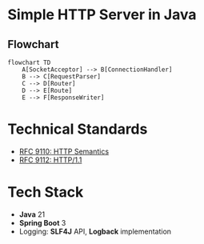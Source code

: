 # Simple HTTP Server in Java
## Flowchart
```mermaid
flowchart TD
    A[SocketAcceptor] --> B[ConnectionHandler]
    B --> C[RequestParser]
    C --> D[Router]
    D --> E[Route]
    E --> F[ResponseWriter] 
```

# Technical Standards
- [RFC 9110: HTTP Semantics](https://datatracker.ietf.org/doc/html/rfc9110)
- [RFC 9112: HTTP/1.1](https://datatracker.ietf.org/doc/html/rfc9112)

# Tech Stack
- **Java** 21
- **Spring Boot** 3
- Logging: **SLF4J** API, **Logback** implementation
